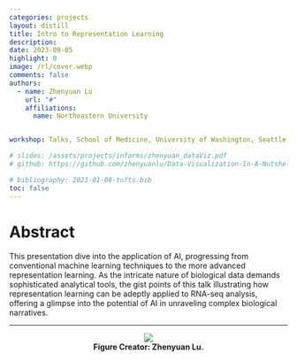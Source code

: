 ```yaml
---
categories: projects
layout: distill
title: Intro to Representation Learning
description:
date: 2023-09-05
highlight: 0
image: /rl/cover.webp
comments: false
authors:
  - name: Zhenyuan Lu
    url: "#"
    affiliations:
      name: Northeastern University


workshop: Talks, School of Medicine, University of Washington, Seattle

# slides: /assets/projects/informs/zhenyuan_dataViz.pdf
# github: https://github.com/zhenyuanlu/Data-Visualization-In-A-Nutshell/blob/main/zhenyuan_dataViz.pdf

# bibliography: 2021-01-08-tufts.bib
toc: false
---
```


# Abstract 

This presentation dive into the application of AI, progressing from conventional machine learning techniques to the more advanced representation learning. As the intricate nature of biological data demands sophisticated analytical tools, the gist points of this talk illustrating how representation learning can be adeptly applied to RNA-seq analysis, offering a glimpse into the potential of AI in unraveling complex biological narratives.

***


<div class="l-page">
<center>
  <figure style="max-width:100%;">
    <img src="{{ '/assets/projects/rl/cover.webp' | relative_url }}"  />
    <figcaption>
      <strong> Figure Creator: Zhenyuan Lu.  </strong>
    </figcaption>
  </figure>
</center>
</div>




